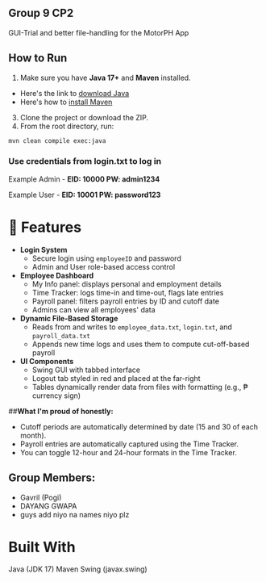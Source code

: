 ## Group 9 CP2

GUI-Trial and better file-handling for the MotorPH App

## How to Run

1. Make sure you have **Java 17+** and **Maven** installed.
- Here's the link to [download Java](https://www.oracle.com/ph/java/technologies/downloads/)
- Here's how to [install Maven](https://phoenixnap.com/kb/install-maven-windows)

3. Clone the project or download the ZIP.
4. From the root directory, run:


```bash
mvn clean compile exec:java
```

### **Use credentials from __login.txt__ to log in**

Example Admin - **EID: 10000 PW: admin1234**

Example User - **EID: 10001 PW: password123**

# 🧾 Features

- **Login System**  
  - Secure login using `employeeID` and password  
  - Admin and User role-based access control  
- **Employee Dashboard**  
  - My Info panel: displays personal and employment details  
  - Time Tracker: logs time-in and time-out, flags late entries  
  - Payroll panel: filters payroll entries by ID and cutoff date  
  - Admins can view all employees' data  
- **Dynamic File-Based Storage**  
  - Reads from and writes to `employee_data.txt`, `login.txt`, and `payroll_data.txt`  
  - Appends new time logs and uses them to compute cut-off-based payroll  
- **UI Components**  
  - Swing GUI with tabbed interface  
  - Logout tab styled in red and placed at the far-right  
  - Tables dynamically render data from files with formatting (e.g., ₱ currency sign)

##**What I'm proud of honestly:**
- Cutoff periods are automatically determined by date (15 and 30 of each month).
- Payroll entries are automatically captured using the Time Tracker.
- You can toggle 12-hour and 24-hour formats in the Time Tracker.

## Group Members:
- Gavril (Pogi)
- DAYANG GWAPA
- guys add niyo na names niyo plz

# Built With
Java (JDK 17)
Maven
Swing (javax.swing)

